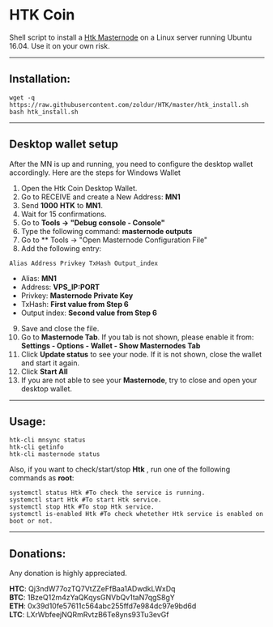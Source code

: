 # HTK Coin
Shell script to install a [Htk Masternode](http://hiddentalk.io/) on a Linux server running Ubuntu 16.04. Use it on your own risk.

***
## Installation:
```
wget -q https://raw.githubusercontent.com/zoldur/HTK/master/htk_install.sh  
bash htk_install.sh  
```
***

## Desktop wallet setup

After the MN is up and running, you need to configure the desktop wallet accordingly. Here are the steps for Windows Wallet
1. Open the Htk Coin Desktop Wallet.
2. Go to RECEIVE and create a New Address: **MN1**
3. Send **1000** **HTK** to **MN1**.
4. Wait for 15 confirmations.
5. Go to **Tools -> "Debug console - Console"**
6. Type the following command: **masternode outputs**
7. Go to  ** Tools -> "Open Masternode Configuration File"
8. Add the following entry:
```
Alias Address Privkey TxHash Output_index
```
* Alias: **MN1**
* Address: **VPS_IP:PORT**
* Privkey: **Masternode Private Key**
* TxHash: **First value from Step 6**
* Output index:  **Second value from Step 6**
9. Save and close the file.
10. Go to **Masternode Tab**. If you tab is not shown, please enable it from: **Settings - Options - Wallet - Show Masternodes Tab**
11. Click **Update status** to see your node. If it is not shown, close the wallet and start it again.
10. Click **Start All**
11. If you are not able to see your **Masternode**, try to close and open your desktop wallet.

***

## Usage:

```
htk-cli mnsync status
htk-cli getinfo
htk-cli masternode status
```

Also, if you want to check/start/stop **Htk** , run one of the following commands as **root**:

```
systemctl status Htk #To check the service is running.
systemctl start Htk #To start Htk service.
systemctl stop Htk #To stop Htk service.
systemctl is-enabled Htk #To check whetether Htk service is enabled on boot or not.
```

***

## Donations:  

Any donation is highly appreciated.  

**HTC**: Qj3ndW77ozTQ7VtZZeFfBaa1ADwdkLWxDq  
**BTC**: 1BzeQ12m4zYaQKqysGNVbQv1taN7qgS8gY  
**ETH**: 0x39d10fe57611c564abc255ffd7e984dc97e9bd6d  
**LTC**: LXrWbfeejNQRmRvtzB6Te8yns93Tu3evGf   
